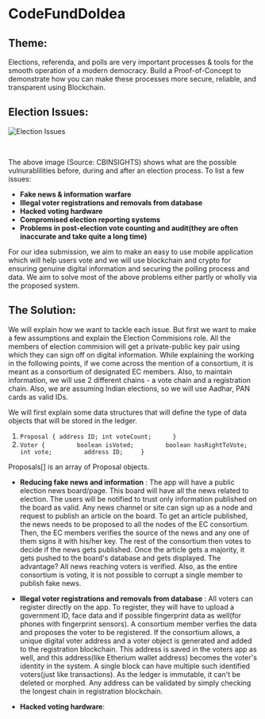 # CodeFundDoIdea

## Theme:
Elections, referenda, and polls are very important processes & tools for the smooth operation of a modern democracy.
Build a Proof-of-Concept to demonstrate how you can make these processes more secure, reliable, and transparent using  Blockchain.

## Election Issues:

![Election Issues](https://s3.amazonaws.com/cbi-research-portal-uploads/2018/10/30153611/blockchain-election-security-vulnerabilities-feature-image-10.30.2018.png)

<br>

The above image (Source: CBINSIGHTS) shows what are the possible vulnurablilities before, during and after an election process. To list a few issues:

* __Fake news & information warfare__
* __Illegal voter registrations and removals from database__
* __Hacked voting hardware__
* __Compromised election reporting systems__
* __Problems in post-election vote counting and audit(they are often inaccurate and take quite a long time)__

For our idea submission, we aim to make an easy to use mobile application which will help users vote and we will use blockchain and crypto for ensuring genuine digital information and securing the polling process and data. We aim to solve most of the above problems either partly or wholly via the proposed system.

## The Solution:

We will explain how we want to tackle each issue. But first we want to make a few assumptions and explain the Election Commisions role. All the members of election commision will get a private-public key pair using which they can sign off on digital information. While explaining the working in the following points, if we come across the mention of a consortium, it is meant as a consortium of designated EC members. Also, to maintain information, we will use 2 different chains - a vote chain and a registration chain. Also, we are assuming Indian elections, so we will use Aadhar, PAN cards as valid IDs.

We will first explain some data structures that will define the type of data objects that will be stored in the ledger.

1. `Proposal {
      address ID;
      int voteCount;     
    }
    `
2. `Voter {         boolean isVoted;         boolean hasRightToVote;         int vote;         address ID;     }`

Proposals[] is an array of Proposal objects.



* __Reducing fake news and information__ : The app will have a public election news board/page. This board will have all the news related to election. The users will be notified to trust only information published on the board as valid. Any news channel or site can sign up as a node and request to publish an article on the board. To get an article published, the news needs to be proposed to all the nodes of the EC consortium. Then, the EC members verifies the source of the news and any one of them signs it with his/her key. The rest of the consortium then votes to decide if the news gets published. Once the article gets a majority, it gets pushed to the board's database and gets displayed. The advantage? All news reaching voters is verified. Also, as the entire consortium is voting, it is not possible to corrupt a single member to publish fake news.

* __Illegal voter registrations and removals from database__ : All voters can register directly on the app. To register, they will have to upload a government ID, face data and if possible fingerprint data as well(for phones with fingerprint sensors). A consortium member verfies the data and proposes the voter to be registered. If the consortium allows, a unique digital voter address and a voter object is generated and added to the registration blockchain. This address is saved in the voters app as well, and this address(like Etherium wallet address) becomes the voter's identity in the system. A single block can have multiple such identified voters(just like transactions). As the ledger is immutable, it can't be deleted or morphed. Any address can be validated by simply checking the longest chain in registration blockchain.

* __Hacked voting hardware__: 



